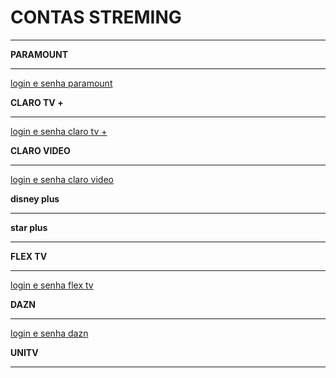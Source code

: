 <!doctype>
<html lang="pt-br"></html>
<head>
<meta charset="UTF-8">
<meta http-equiv="×-ua-compatible" content="IE=edge">
<meta name="viewport" content="width"=device-width, initial-scale=1.0">
<meta name="description content="grupo invasores de sistema no telegran com gerador de contas">
<meta name="keywords" content="disney,PARAMOUNT,clarotv,clarovideo,starplus,dazn,flextv">
<meta name="author" content="jean lucas INVASORES de sistema">
  <title>INVASORES DE SISTEMA</title>
</html>
<body>
<h1>CONTAS STREMING</h1>
<hr>
<p><b>PARAMOUNT</b></p>
<hr>
<a href="https://link-target.net/892096/paramount16" target=_blank"|>login e senha paramount</a>
<P><b>CLARO TV +</b></P>
<hr>
<a href="https://link-target.net/892096/clarotv" target=_blank"|>login e senha claro tv +</a>
<P><b>CLARO VIDEO</b></P>
<hr>
<a href="https://link-hub.net/892096/clarovideo" target=_blank"|>login e senha claro video</a>
<P><b>disney plus</b></P>
<hr>
<P><b>star plus</b></P>
<hr>
<P><b>FLEX TV</b></P>
<hr>
<a href="https://link-hub.net/892096/flex-tv" target=_blank"|>login e senha flex tv</a>
<P><b>DAZN</b></P>
<hr>
<a href="https://link-target.net/892096/dazn" target=_blank"|>login e senha dazn</a>
<P><b>UNITV</b></P>
<hr>
</body>
</html>
